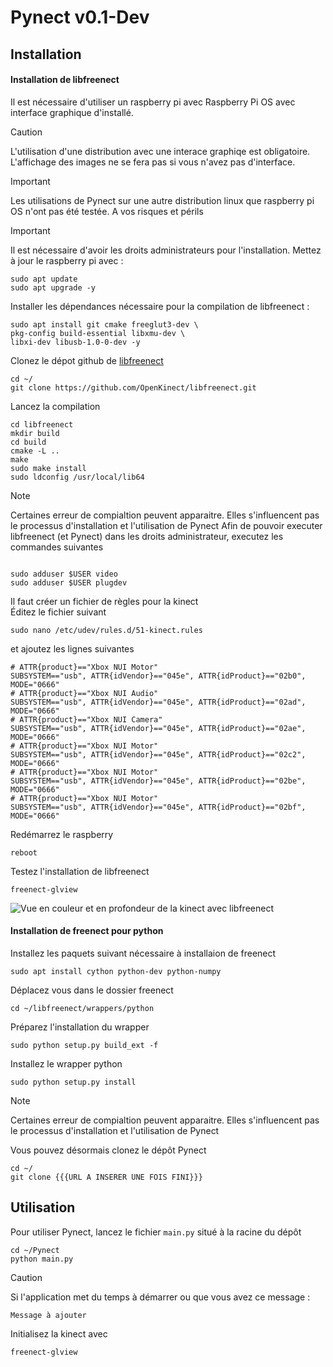 # Pynect v0.1-Dev

## Installation
#### Installation de libfreenect

Il est nécessaire d'utiliser un raspberry pi avec Raspberry Pi OS avec interface graphique d'installé.<br>
> [!CAUTION]
> L'utilisation d'une distribution avec une interace graphiqe est obligatoire. L'affichage des images ne se fera pas si vous n'avez pas d'interface.

> [!IMPORTANT]
> Les utilisations de Pynect sur une autre distribution linux que raspberry pi OS n'ont pas été testée. A vos risques et périls

> [!IMPORTANT]
> Il est nécessaire d'avoir les droits administrateurs pour l'installation.
Mettez à jour le raspberry pi avec :
```
sudo apt update
sudo apt upgrade -y
```
Installer les dépendances nécessaire pour la compilation de libfreenect :
```
sudo apt install git cmake freeglut3-dev \ 
pkg-config build-essential libxmu-dev \
libxi-dev libusb-1.0-0-dev -y
```
Clonez le dépot github de [libfreenect](https://github.com/OpenKinect/libfreenect)
```
cd ~/
git clone https://github.com/OpenKinect/libfreenect.git
```
Lancez la compilation
```
cd libfreenect
mkdir build
cd build
cmake -L ..
make
sudo make install
sudo ldconfig /usr/local/lib64
```
> [!NOTE]
> Certaines erreur de compialtion peuvent apparaitre. Elles s'influencent pas le processus d'installation et l'utilisation de Pynect
Afin de pouvoir executer libfreenect (et Pynect) dans les droits administrateur, executez les commandes suivantes
```

sudo adduser $USER video
sudo adduser $USER plugdev
```
Il faut créer un fichier de règles pour la kinect <br>
Éditez le fichier suivant
```
sudo nano /etc/udev/rules.d/51-kinect.rules
```
et ajoutez les lignes suivantes
```
# ATTR{product}=="Xbox NUI Motor"
SUBSYSTEM=="usb", ATTR{idVendor}=="045e", ATTR{idProduct}=="02b0", MODE="0666"
# ATTR{product}=="Xbox NUI Audio"
SUBSYSTEM=="usb", ATTR{idVendor}=="045e", ATTR{idProduct}=="02ad", MODE="0666"
# ATTR{product}=="Xbox NUI Camera"
SUBSYSTEM=="usb", ATTR{idVendor}=="045e", ATTR{idProduct}=="02ae", MODE="0666"
# ATTR{product}=="Xbox NUI Motor"
SUBSYSTEM=="usb", ATTR{idVendor}=="045e", ATTR{idProduct}=="02c2", MODE="0666"
# ATTR{product}=="Xbox NUI Motor"
SUBSYSTEM=="usb", ATTR{idVendor}=="045e", ATTR{idProduct}=="02be", MODE="0666"
# ATTR{product}=="Xbox NUI Motor"
SUBSYSTEM=="usb", ATTR{idVendor}=="045e", ATTR{idProduct}=="02bf", MODE="0666"
```
Redémarrez le raspberry
```
reboot 
```
Testez l'installation de libfreenect
```
freenect-glview
```
![Vue en couleur et en profondeur de la kinect avec libfreenect]([https://github.com/Antoine-LORAIN/Pynect/blob/ceb38bfbc243e33e59e53640e12c49023f1e36de/Temp%20Picture_screenshot_17.01.2025.png](https://github.com/Antoine-LORAIN/Pynect/blob/ad8e21861b9646928b01fd2480a83b09d1057ee0/images/freenect-glview.png))

#### Installation de freenect pour python
Installez les paquets suivant nécessaire à installaion de freenect
```
sudo apt install cython python-dev python-numpy
```
Déplacez vous dans le dossier freenect
```
cd ~/libfreenect/wrappers/python
```
Préparez l'installation du wrapper
```
sudo python setup.py build_ext -f
```
Installez le wrapper python
```
sudo python setup.py install
```
> [!NOTE]
> Certaines erreur de compialtion peuvent apparaitre. Elles s'influencent pas le processus d'installation et l'utilisation de Pynect

Vous pouvez désormais clonez le dépôt Pynect
```
cd ~/
git clone {{{URL A INSERER UNE FOIS FINI}}}
```

## Utilisation
Pour utiliser Pynect, lancez le fichier ```main.py``` situé à la racine du dépôt
```
cd ~/Pynect
python main.py
```
> [!CAUTION]
> Si l'application met du temps à démarrer ou que vous avez ce message : 
> ```
>Message à ajouter
>```
>Initialisez la kinect avec
>```
>freenect-glview
>```
